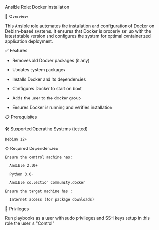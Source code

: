 Ansible Role: Docker Installation

📌 Overview

This Ansible role automates the installation and configuration of Docker on Debian-based systems. It ensures that Docker is properly set up with the latest stable version and configures the system for optimal containerized application deployment.

✅ Features

- Removes old Docker packages (if any)

- Updates system packages

- Installs Docker and its dependencies

- Configures Docker to start on boot

- Adds the user to the docker group

- Ensures Docker is running and verifies installation

📋 Prerequisites

  🛠 Supported Operating Systems (tested)

    Debian 12+

  ⚙️ Required Dependencies

    Ensure the control machine has:

      Ansible 2.10+

      Python 3.6+

      Ansible collection community.docker

    Ensure the target machine has :

      Internet access (for package downloads)

🔑 Privileges

Run playbooks as a user with sudo privileges and SSH keys setup in this role the user is "Control"
